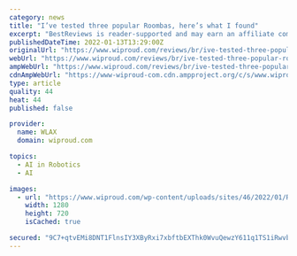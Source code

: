 ```yaml
---
category: news
title: "I’ve tested three popular Roombas, here’s what I found"
excerpt: "BestReviews is reader-supported and may earn an affiliate commission. Details. Which Roomba is best? With a large, open home full of adults, kids and pets, it can be challenging to keep my"
publishedDateTime: 2022-01-13T13:29:00Z
originalUrl: "https://www.wiproud.com/reviews/br/ive-tested-three-popular-roombas-heres-what-i-found/"
webUrl: "https://www.wiproud.com/reviews/br/ive-tested-three-popular-roombas-heres-what-i-found/"
ampWebUrl: "https://www.wiproud.com/reviews/br/ive-tested-three-popular-roombas-heres-what-i-found/amp/"
cdnAmpWebUrl: "https://www-wiproud-com.cdn.ampproject.org/c/s/www.wiproud.com/reviews/br/ive-tested-three-popular-roombas-heres-what-i-found/amp/"
type: article
quality: 44
heat: 44
published: false

provider:
  name: WLAX
  domain: wiproud.com

topics:
  - AI in Robotics
  - AI

images:
  - url: "https://www.wiproud.com/wp-content/uploads/sites/46/2022/01/Roomba-i7_Edge-Sweeping.jpg?w=1280"
    width: 1280
    height: 720
    isCached: true

secured: "9C7+qtvEMi8DNT1FlnsIY3XByRxi7xbftbEXThk0WvuQewzY611q1TS1iRwvbJyi84K7ocMFvTYCOKTPgTTAUzrQo710nSHXwevpIG+7WXrsSMI96O0d6oX95Y5duIkso3DT+A1XIl703Zy6TrdKuVB2Bmds8PK+x0G7siK30iIbvP1NmwAg9LP5GR5c+LBEpsjC7cOIo59mn13EVsEdGFtg07G+nH9xIJNa5ryO1WcFQQ/4+qSQz7Dbqa4gvz9cUyRM+clBbfp+urFGlaO9Bin3r7M3BYkgSoBbtIACXTGQDRZtMmnkf76j5bZwMMBCs41B/22jba17WMIozEXyCTrqjSCsk4g1HkkUFlg9FL0=;oZLXq98dugxjwDdDi+k3Lg=="
---
```


